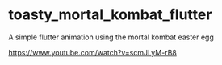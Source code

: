 # toasty_mortal_kombat_flutter

A simple flutter animation using the mortal kombat easter egg

https://www.youtube.com/watch?v=scmJLyM-rB8
